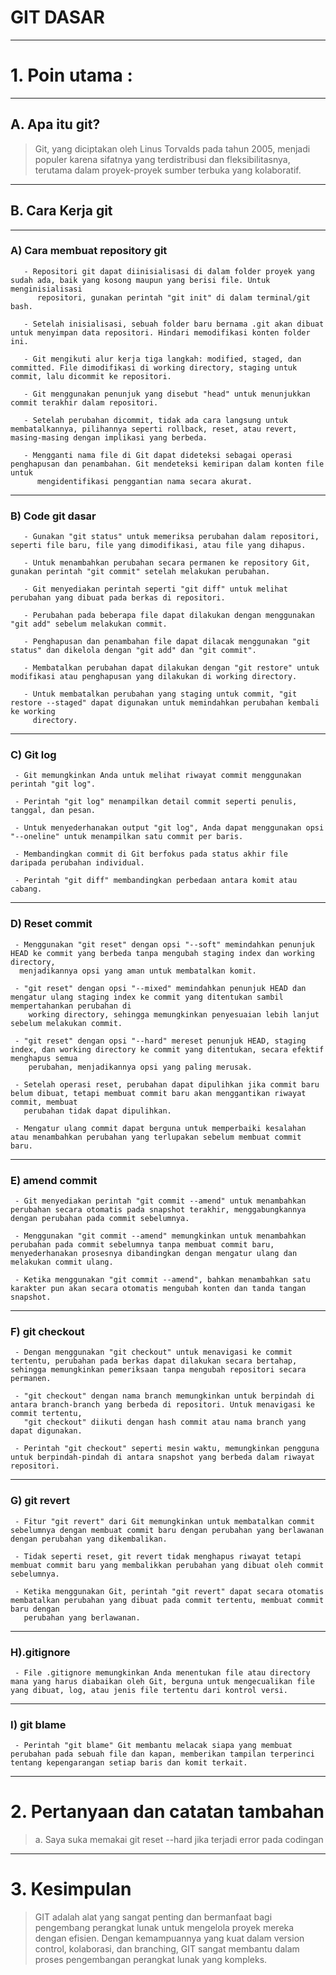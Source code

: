 # GIT DASAR  

---

# **1. Poin utama :**

---
   
## **A. Apa itu git?**

 >    Git, yang diciptakan oleh Linus Torvalds pada tahun 2005, menjadi populer karena
      sifatnya yang terdistribusi dan fleksibilitasnya, terutama dalam proyek-proyek sumber
      terbuka yang kolaboratif.
 
---

## **B. Cara Kerja git**

---
 
### A) **Cara membuat repository git**
  ```
     - Repositori git dapat diinisialisasi di dalam folder proyek yang sudah ada, baik yang kosong maupun yang berisi file. Untuk menginisialisasi       
        repositori, gunakan perintah "git init" di dalam terminal/git bash.
  
     - Setelah inisialisasi, sebuah folder baru bernama .git akan dibuat untuk menyimpan data repositori. Hindari memodifikasi konten folder ini.
  
     - Git mengikuti alur kerja tiga langkah: modified, staged, dan committed. File dimodifikasi di working directory, staging untuk commit, lalu dicommit ke repositori.
  
     - Git menggunakan penunjuk yang disebut "head" untuk menunjukkan commit terakhir dalam repositori.
  
     - Setelah perubahan dicommit, tidak ada cara langsung untuk membatalkannya, pilihannya seperti rollback, reset, atau revert, masing-masing dengan implikasi yang berbeda.
  
     - Mengganti nama file di Git dapat dideteksi sebagai operasi penghapusan dan penambahan. Git mendeteksi kemiripan dalam konten file untuk             
        mengidentifikasi penggantian nama secara akurat.
```
   ---

### **B) Code git dasar**
  ```
     - Gunakan "git status" untuk memeriksa perubahan dalam repositori, seperti file baru, file yang dimodifikasi, atau file yang dihapus.
  
     - Untuk menambahkan perubahan secara permanen ke repository Git, gunakan perintah "git commit" setelah melakukan perubahan.
  
     - Git menyediakan perintah seperti "git diff" untuk melihat perubahan yang dibuat pada berkas di repositori.
  
     - Perubahan pada beberapa file dapat dilakukan dengan menggunakan "git add" sebelum melakukan commit.
  
     - Penghapusan dan penambahan file dapat dilacak menggunakan "git status" dan dikelola dengan "git add" dan "git commit".
  
     - Membatalkan perubahan dapat dilakukan dengan "git restore" untuk modifikasi atau penghapusan yang dilakukan di working directory.
  
     - Untuk membatalkan perubahan yang staging untuk commit, "git restore --staged" dapat digunakan untuk memindahkan perubahan kembali ke working    
       directory.
  ```
---

### **C) Git log**
 ```
  - Git memungkinkan Anda untuk melihat riwayat commit menggunakan perintah "git log".
  
  - Perintah "git log" menampilkan detail commit seperti penulis, tanggal, dan pesan.
  
  - Untuk menyederhanakan output "git log", Anda dapat menggunakan opsi "--oneline" untuk menampilkan satu commit per baris.
  
  - Membandingkan commit di Git berfokus pada status akhir file daripada perubahan individual.
  
  - Perintah "git diff" membandingkan perbedaan antara komit atau cabang.
  ```
---
### **D) Reset commit**
```
 - Menggunakan "git reset" dengan opsi "--soft" memindahkan penunjuk HEAD ke commit yang berbeda tanpa mengubah staging index dan working directory,       
  menjadikannya opsi yang aman untuk membatalkan komit.
 
 - "git reset" dengan opsi "--mixed" memindahkan penunjuk HEAD dan mengatur ulang staging index ke commit yang ditentukan sambil mempertahankan perubahan di 
    working directory, sehingga memungkinkan penyesuaian lebih lanjut sebelum melakukan commit.
 
 - "git reset" dengan opsi "--hard" mereset penunjuk HEAD, staging index, dan working directory ke commit yang ditentukan, secara efektif menghapus semua 
    perubahan, menjadikannya opsi yang paling merusak.
 
 - Setelah operasi reset, perubahan dapat dipulihkan jika commit baru belum dibuat, tetapi membuat commit baru akan menggantikan riwayat commit, membuat 
   perubahan tidak dapat dipulihkan.
 
 - Mengatur ulang commit dapat berguna untuk memperbaiki kesalahan atau menambahkan perubahan yang terlupakan sebelum membuat commit baru.
```
---

### **E) amend commit**
```
 - Git menyediakan perintah "git commit --amend" untuk menambahkan perubahan secara otomatis pada snapshot terakhir, menggabungkannya dengan perubahan pada commit sebelumnya.
 
 - Menggunakan "git commit --amend" memungkinkan untuk menambahkan perubahan pada commit sebelumnya tanpa membuat commit baru, menyederhanakan prosesnya dibandingkan dengan mengatur ulang dan melakukan commit ulang.
 
 - Ketika menggunakan "git commit --amend", bahkan menambahkan satu karakter pun akan secara otomatis mengubah konten dan tanda tangan snapshot.
```
---

### **F) git checkout**
```
 - Dengan menggunakan "git checkout" untuk menavigasi ke commit tertentu, perubahan pada berkas dapat dilakukan secara bertahap, sehingga memungkinkan pemeriksaan tanpa mengubah repositori secara permanen.
 
 - "git checkout" dengan nama branch memungkinkan untuk berpindah di antara branch-branch yang berbeda di repositori. Untuk menavigasi ke commit tertentu, 
   "git checkout" diikuti dengan hash commit atau nama branch yang dapat digunakan.
 
 - Perintah "git checkout" seperti mesin waktu, memungkinkan pengguna untuk berpindah-pindah di antara snapshot yang berbeda dalam riwayat repositori.
```
---

### **G) git revert**
```
 - Fitur "git revert" dari Git memungkinkan untuk membatalkan commit sebelumnya dengan membuat commit baru dengan perubahan yang berlawanan dengan perubahan yang dikembalikan.
 
 - Tidak seperti reset, git revert tidak menghapus riwayat tetapi membuat commit baru yang membalikkan perubahan yang dibuat oleh commit sebelumnya.
 
 - Ketika menggunakan Git, perintah "git revert" dapat secara otomatis membatalkan perubahan yang dibuat pada commit tertentu, membuat commit baru dengan 
   perubahan yang berlawanan.
```
---
### **H).gitignore**
```
 - File .gitignore memungkinkan Anda menentukan file atau directory mana yang harus diabaikan oleh Git, berguna untuk mengecualikan file yang dibuat, log, atau jenis file tertentu dari kontrol versi.
```
---

### **I) git blame**
```
 - Perintah "git blame" Git membantu melacak siapa yang membuat perubahan pada sebuah file dan kapan, memberikan tampilan terperinci tentang kepengarangan setiap baris dan komit terkait.
```
---

# **2. Pertanyaan dan catatan tambahan**

 > a. Saya suka memakai git reset --hard jika terjadi error pada codingan
   

--- 

# **3. Kesimpulan**
 >  GIT adalah alat yang sangat penting dan bermanfaat bagi pengembang perangkat lunak untuk mengelola 
    proyek mereka dengan efisien. Dengan kemampuannya yang kuat dalam version control, 
    kolaborasi, dan branching, GIT sangat membantu dalam proses pengembangan perangkat lunak yang kompleks.


 
 
   

